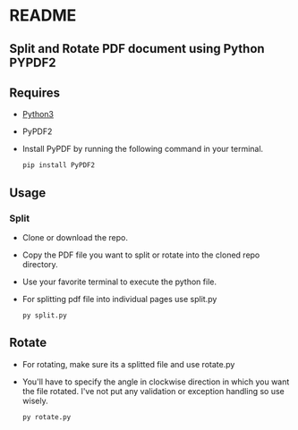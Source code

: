 # README

## Split and Rotate PDF document using Python PYPDF2

## Requires

- [Python3](https://python.org/downloads)
- PyPDF2 
- Install PyPDF by running the following command in your terminal.

    ```
    pip install PyPDF2
    ```

## Usage
### Split
- Clone or download the repo. 
- Copy the PDF file you want to split or rotate into the cloned repo directory.
- Use your favorite terminal to execute the python file.
- For splitting pdf file into individual pages use split.py
    
    ```
    py split.py
    ```
## Rotate
- For rotating, make sure its a splitted file and use rotate.py
- You'll have to specify the angle in clockwise direction in which you want the file rotated. I've not put any validation or exception handling so use wisely.

    ```
    py rotate.py
    ```
    